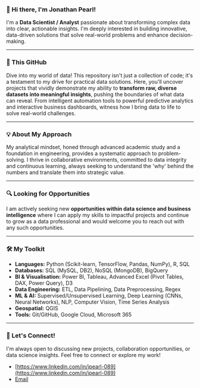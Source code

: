 ### 👋 Hi there, I'm Jonathan Pearl!

I'm a **Data Scientist / Analyst** passionate about transforming complex data into clear, actionable insights. I'm deeply interested in building innovative, data-driven solutions that solve real-world problems and enhance decision-making.

---

### 🚀 This GitHub

Dive into my world of data! This repository isn't just a collection of code; it's a testament to my drive for practical data solutions. Here, you'll uncover projects that vividly demonstrate my ability to **transform raw, diverse datasets into meaningful insights**, pushing the boundaries of what data can reveal. From intelligent automation tools to powerful predictive analytics and interactive business dashboards, witness how I bring data to life to solve real-world challenges.

---

### 💡 About My Approach

My analytical mindset, honed through advanced academic study and a foundation in engineering, provides a systematic approach to problem-solving. I thrive in collaborative environments, committed to data integrity and continuous learning, always seeking to understand the 'why' behind the numbers and translate them into strategic value.

---

### 🔍 Looking for Opportunities

I am actively seeking new **opportunities within data science and business intelligence** where I can apply my skills to impactful projects and continue to grow as a data professional and would welcome you to reach out with any such opportunities.

---

### 🛠️ My Toolkit

* **Languages:** Python (Scikit-learn, TensorFlow, Pandas, NumPy), R, SQL
* **Databases:** SQL (MySQL, DB2), NoSQL (MongoDB), BigQuery
* **BI & Visualisation:** Power BI, Tableau, Advanced Excel (Pivot Tables, DAX, Power Query), D3
* **Data Engineering:** ETL, Data Pipelining, Data Preprocessing, Regex
* **ML & AI:** Supervised/Unsupervised Learning, Deep Learning (CNNs, Neural Networks), NLP, Computer Vision, Time Series Analysis
* **Geospatial:** QGIS
* **Tools:** Git/GitHub, Google Cloud, Microsoft 365

---

### 🤝 Let's Connect!

I'm always open to discussing new projects, collaboration opportunities, or data science insights. Feel free to connect or explore my work!

* [https://www.linkedin.com/in/jpearl-089](https://www.linkedin.com/in/jpearl-089)
* [Email](jonathan.mpearl38@gmail.com)

